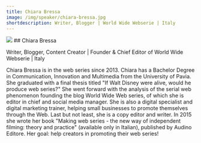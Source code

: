 ```yaml
---
title: Chiara Bressa
image: /img/speaker/chiara-bressa.jpg
shortdescription: Writer, Blogger | World Wide Webserie | Italy
---
```

<img src="/img/speaker/chiara-bressa.jpg">
## Chiara Bressa

Writer, Blogger, Content Creator | Founder & Chief Editor of World Wide Webserie | Italy

Chiara Bressa is in the web series since 2013. Chiara has a Bachelor Degree in Communication, Innovation and Multimedia from the University of Pavia. She graduated with a final thesis titled "If Walt Disney were alive, would he produce web series?" She went forward with the analysis of the serial web phenomenon founding the blog World Wide Web series, of which she is editor in chief and social media manager.
She is also a digital specialist and digital marketing trainer, helping small businesses to promote themselves through the Web. Last but not least, she is a copy editor and writer. In 2015 she wrote her book "Making web series - the new way of independent filming: theory and practice" (available only in Italian), published by Audino Editore. Her goal: help creators in promoting their web series!

